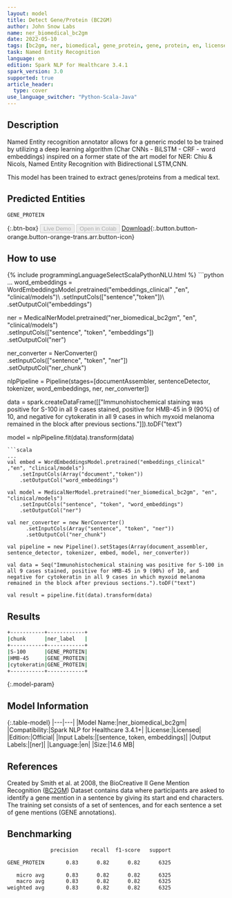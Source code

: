 ```yaml
---
layout: model
title: Detect Gene/Protein (BC2GM)
author: John Snow Labs
name: ner_biomedical_bc2gm
date: 2022-05-10
tags: [bc2gm, ner, biomedical, gene_protein, gene, protein, en, licensed]
task: Named Entity Recognition
language: en
edition: Spark NLP for Healthcare 3.4.1
spark_version: 3.0
supported: true
article_header:
  type: cover
use_language_switcher: "Python-Scala-Java"
---
```


## Description

Named Entity recognition annotator allows for a generic model to be trained by utilizing a deep learning algorithm (Char CNNs - BiLSTM - CRF - word embeddings) inspired on a former state of the art model for NER: Chiu & Nicols, Named Entity Recognition with Bidirectional LSTM,CNN.

This model has been trained to extract genes/proteins from a medical text.

## Predicted Entities

`GENE_PROTEIN`

{:.btn-box}
<button class="button button-orange" disabled>Live Demo</button>
<button class="button button-orange" disabled>Open in Colab</button>
[Download](https://s3.amazonaws.com/auxdata.johnsnowlabs.com/clinical/models/ner_biomedical_bc2gm_en_3.4.1_3.0_1652184014650.zip){:.button.button-orange.button-orange-trans.arr.button-icon}

## How to use



<div class="tabs-box" markdown="1">
{% include programmingLanguageSelectScalaPythonNLU.html %}
```python
...
word_embeddings = WordEmbeddingsModel.pretrained("embeddings_clinical" ,"en", "clinical/models")\
    .setInputCols(["sentence","token"])\
    .setOutputCol("embeddings")

ner = MedicalNerModel.pretrained("ner_biomedical_bc2gm", "en", "clinical/models") \
      .setInputCols(["sentence", "token", "embeddings"]) \
      .setOutputCol("ner")

ner_converter = NerConverter()\
      .setInputCols(["sentence", "token", "ner"])\
      .setOutputCol("ner_chunk")

nlpPipeline = Pipeline(stages=[documentAssembler, sentenceDetector, tokenizer, word_embeddings, ner, ner_converter])

data = spark.createDataFrame([["Immunohistochemical staining was positive for S-100 in all 9 cases stained, positive for HMB-45 in 9 (90%) of 10, and negative for cytokeratin in all 9 cases in which myxoid melanoma remained in the block after previous sections."]]).toDF("text")

model = nlpPipeline.fit(data).transform(data)
```
```scala
...
val embed = WordEmbeddingsModel.pretrained("embeddings_clinical" ,"en", "clinical/models")
	.setInputCols(Array("document","token"))
	.setOutputCol("word_embeddings")

val model = MedicalNerModel.pretrained("ner_biomedical_bc2gm", "en", "clinical/models")
	.setInputCols("sentence", "token", "word_embeddings")
	.setOutputCol("ner")

val ner_converter = new NerConverter()
      .setInputCols(Array("sentence", "token", "ner"))
      .setOutputCol("ner_chunk")

val pipeline = new Pipeline().setStages(Array(document_assembler, sentence_detector, tokenizer, embed, model, ner_converter))

val data = Seq("Immunohistochemical staining was positive for S-100 in all 9 cases stained, positive for HMB-45 in 9 (90%) of 10, and negative for cytokeratin in all 9 cases in which myxoid melanoma remained in the block after previous sections.").toDF("text")

val result = pipeline.fit(data).transform(data)
```
</div>

## Results

```bash
+-----------+------------+
|chunk      |ner_label   |
+-----------+------------+
|S-100      |GENE_PROTEIN|
|HMB-45     |GENE_PROTEIN|
|cytokeratin|GENE_PROTEIN|
+-----------+------------+
```

{:.model-param}
## Model Information

{:.table-model}
|---|---|
|Model Name:|ner_biomedical_bc2gm|
|Compatibility:|Spark NLP for Healthcare 3.4.1+|
|License:|Licensed|
|Edition:|Official|
|Input Labels:|[sentence, token, embeddings]|
|Output Labels:|[ner]|
|Language:|en|
|Size:|14.6 MB|

## References

Created by Smith et al. at 2008, the BioCreative II Gene Mention Recognition ([BC2GM](https://metatext.io/datasets/biocreative-ii-gene-mention-recognition-(bc2gm))) Dataset contains data where participants are asked to identify a gene mention in a sentence by giving its start and end characters. The training set consists of a set of sentences, and for each sentence a set of gene mentions (GENE annotations).

## Benchmarking

```bash
              precision    recall  f1-score   support

GENE_PROTEIN       0.83      0.82      0.82      6325

   micro avg       0.83      0.82      0.82      6325
   macro avg       0.83      0.82      0.82      6325
weighted avg       0.83      0.82      0.82      6325
```